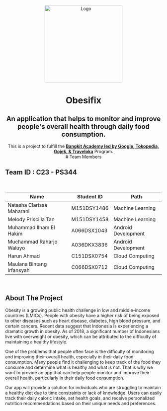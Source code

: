 <!-- PROJECT LOGO -->
<br />
<p align="center">
  <a href="https://github.com/Obesifix-Bangkit-2023">
    <img src="https://www.linkpicture.com/q/obesifix-logo.png" width='250dp' alt="Logo" >
  </a>

  <h1 align="center">Obesifix</h1>
  <h2 align="center">
  An application that helps to monitor and improve people's overall health through daily food consumption.</h2>
  
  <p align="center">
  This is a project to fulfill the  <a href="https://grow.google/intl/id_id/bangkit/"><strong>Bangkit Academy led by Google, Tokopedia, Gojek, & Traveloka</strong></a>
   Program.
    <br />
# Team Members

## Team ID : C23 - PS344

<br>

|           Name            | Student ID  |        Path         |
| ------------------------- | ----------- | ------------------- |
| Natasha Clarissa Maharani | M151DSY1486 | Machine Learning    |
| Melody Priscilla Tan      | M151DSY1458 | Machine Learning    |
| Muhammad Ilham El Hakim   | A066DSX1043 | Android Development |
| Muchammad Raharjo Waluyo  | A036DKX3836 | Android Development |
| Harun Ahmad               | C151DSX0754 | Cloud Computing     |
| Maulana Bintang Irfansyah | C066DSX0712 | Cloud Computing     |

<br>

## About The Project

Obesity is a growing public health challenge in low and middle-income countries (LMICs). People with obesity have a higher risk of being exposed to other diseases such as heart disease, diabetes, high blood pressure, and certain cancers. Recent data suggest that Indonesia is experiencing a dramatic growth in obesity. As of 2018, a significant number of Indonesians live with overweight or obesity, which can be attributed to the difficulty of maintaining a healthy lifestyle. 

One of the problems that people often face is the difficulty of monitoring and improving their overall health, especially in their daily food consumption. Many people find it challenging to keep track of the food they consume and determine what is healthy and what is not. That is why we want to provide an app that can help people monitor and improve their overall health, particularly in their daily food consumption. 

Our app will provide a solution for individuals who are struggling to maintain a healthy diet due to time constraints or lack of knowledge. Users can easily track their daily caloric intake, set health goals, and receive personalized nutrition recommendations based on their unique needs and preferences. 